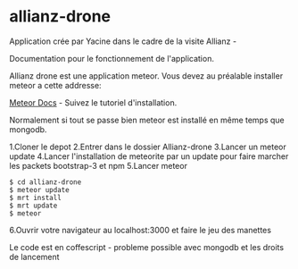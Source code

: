 allianz-drone
=============
Application crée par Yacine dans le cadre de la visite Allianz -

Documentation pour le fonctionnement de l'application.<br>

Allianz drone est une application meteor. Vous devez au préalable installer meteor a cette addresse:

[Meteor Docs](http://docs.meteor.com/#quickstart) - Suivez le tutoriel d'installation. 

Normalement si tout se passe bien meteor est installé en même temps que mongodb. 

1.Cloner le depot
2.Entrer dans le dossier Allianz-drone
3.Lancer un meteor update
4.Lancer l'installation de meteorite par un update pour faire marcher les packets bootstrap-3 et npm 
5.Lancer meteor


```
$ cd allianz-drone
$ meteor update
$ mrt install
$ mrt update
$ meteor

```

6.Ouvrir votre navigateur au localhost:3000 et faire le jeu des manettes


Le code est en coffescript - probleme possible avec mongodb et les droits de lancement 
